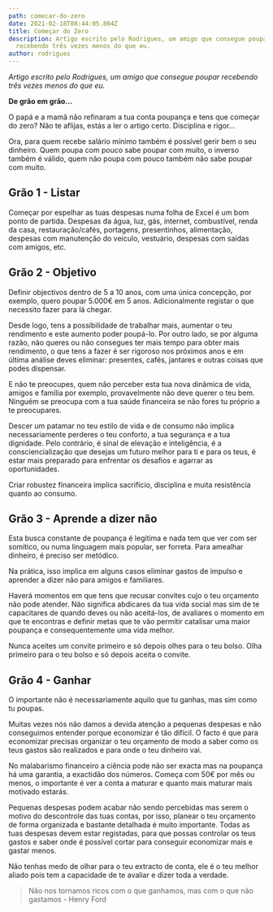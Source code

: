 ```yaml
---
path: comecar-do-zero
date: 2021-02-18T08:44:05.804Z
title: Começar do Zero
description: Artigo escrito pelo Rodrigues, um amigo que consegue poupar
  recebendo três vezes menos do que eu.
author: rodrigues
---
```


_Artigo escrito pelo Rodrigues, um amigo que consegue poupar recebendo três vezes menos do que eu._

**De grão em grão…**

O papá e a mamã não refinaram a tua conta poupança e tens que começar do zero? Não te aflijas, estás a ler o artigo certo. Disciplina e rigor…

Ora, para quem recebe salário mínimo também é possível gerir bem o seu dinheiro. Quem poupa com pouco sabe poupar com muito, o inverso também é válido, quem não poupa com pouco também não sabe poupar com muito.

## Grão 1 - Listar

Começar por espelhar as tuas despesas numa folha de Excel é um bom ponto de partida. Despesas da água, luz, gás, internet, combustível, renda da casa, restauração/cafés, portagens, presentinhos, alimentação, despesas com manutenção do veículo, vestuário, despesas com saídas com amigos, etc.

## Grão 2 - Objetivo

Definir objectivos dentro de 5 a 10 anos, com uma única concepção, por exemplo, quero poupar 5.000€ em 5 anos. Adicionalmente registar o que necessito fazer para lá chegar.

Desde logo, tens a possibilidade de trabalhar mais, aumentar o teu rendimento e este aumento poder poupá-lo. Por outro lado, se por alguma razão, não queres ou não consegues ter mais tempo para obter mais rendimento, o que tens a fazer é ser rigoroso nos próximos anos e em última análise deves eliminar: presentes, cafés, jantares e outras coisas que podes dispensar.

E não te preocupes, quem não perceber esta tua nova dinâmica de vida, amigos e família por exemplo, provavelmente não deve querer o teu bem. Ninguém se preocupa com a tua saúde financeira se não fores tu próprio a te preocupares.

Descer um patamar no teu estilo de vida e de consumo não implica necessariamente perderes o teu conforto, a tua segurança e a tua dignidade. Pelo contrário, é sinal de elevação e inteligência, é a consciencialização que desejas um futuro melhor para ti e para os teus, é estar mais preparado para enfrentar os desafios e agarrar as oportunidades.

Criar robustez financeira implica sacrifício, disciplina e muita resistência quanto ao consumo.

## Grão 3 - Aprende a dizer não

Esta busca constante de poupança é legítima e nada tem que ver com ser somítico, ou numa linguagem mais popular, ser forreta. Para amealhar dinheiro, é preciso ser metódico.

Na prática, isso implica em alguns casos eliminar gastos de impulso e aprender a dizer não para amigos e familiares.

Haverá momentos em que tens que recusar convites cujo o teu orçamento não pode atender. Não significa abdicares da tua vida social mas sim de te capacitares de quando deves ou não aceitá-los, de avaliares o momento em que te encontras e definir metas que te vão permitir catalisar uma maior poupança e consequentemente uma vida melhor.

Nunca aceites um convite primeiro e só depois olhes para o teu bolso. Olha primeiro para o teu bolso e só depois aceita o convite.

## Grão 4 - Ganhar

O importante não é necessariamente aquilo que tu ganhas, mas sim como tu poupas.

Muitas vezes nós não damos a devida atenção a pequenas despesas e não conseguimos entender porque economizar é tão difícil. O facto é que para economizar precisas organizar o teu orçamento de modo a saber como os teus gastos são realizados e para onde o teu dinheiro vai.

No malabarismo financeiro a ciência pode não ser exacta mas na poupança há uma garantia, a exactidão dos números. Começa com 50€ por mês ou menos, o importante é ver a conta a maturar e quanto mais maturar mais motivado estarás.

Pequenas despesas podem acabar não sendo percebidas mas serem o motivo do descontrole das tuas contas, por isso, planear o teu orçamento de forma organizada e bastante detalhada é muito importante. Todas as tuas despesas devem estar registadas, para que possas controlar os teus gastos e saber onde é possível cortar para conseguir economizar mais e gastar menos.

Não tenhas medo de olhar para o teu extracto de conta, ele é o teu melhor aliado pois tem a capacidade de te avaliar e dizer toda a verdade.

> Não nos tornamos ricos com o que ganhamos, mas com o que não gastamos - Henry Ford
